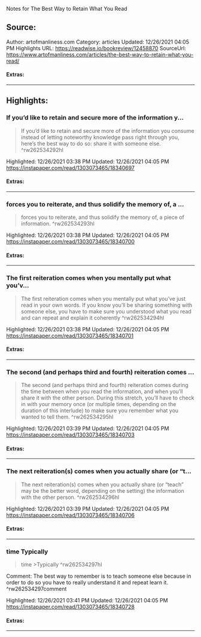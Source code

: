 Notes for The Best Way to Retain What You Read

## Source:
Author: artofmanliness.com
Category: articles
Updated: 12/26/2021 04:05 PM
Highlights URL: https://readwise.io/bookreview/12458870
SourceUrl: https://www.artofmanliness.com/articles/the-best-way-to-retain-what-you-read/


#### Extras:




 
-----
 ## Highlights:

### If you’d like to retain and secure more of the information y...
>If you’d like to retain and secure more of the information you consume instead of letting noteworthy knowledge pass right through you, here’s the best way to do so: share it with someone else. ^rw262534292hl


Highlighted: 12/26/2021 03:38 PM
Updated: 12/26/2021 04:05 PM
https://instapaper.com/read/1303073465/18340697


#### Extras:





------

### forces you to reiterate, and thus solidify the memory of, a ...
>forces you to reiterate, and thus solidify the memory of, a piece of information. ^rw262534293hl


Highlighted: 12/26/2021 03:38 PM
Updated: 12/26/2021 04:05 PM
https://instapaper.com/read/1303073465/18340700


#### Extras:





------

### The first reiteration comes when you mentally put what you’v...
>The first reiteration comes when you mentally put what you’ve just read in your own words. If you know you’ll be sharing something with someone else, you have to make sure you understood what you read and can repeat and explain it coherently ^rw262534294hl


Highlighted: 12/26/2021 03:38 PM
Updated: 12/26/2021 04:05 PM
https://instapaper.com/read/1303073465/18340701


#### Extras:





------

### The second (and perhaps third and fourth) reiteration comes ...
>The second (and perhaps third and fourth) reiteration comes during the time between when you read the information, and when you’ll share it with the other person. During this stretch, you’ll have to check in with your memory once (or multiple times, depending on the duration of this interlude) to make sure you remember what you wanted to tell them. ^rw262534295hl


Highlighted: 12/26/2021 03:39 PM
Updated: 12/26/2021 04:05 PM
https://instapaper.com/read/1303073465/18340703


#### Extras:





------

### The next reiteration(s) comes when you actually share (or “t...
>The next reiteration(s) comes when you actually share (or “teach” may be the better word, depending on the setting) the information with the other person. ^rw262534296hl


Highlighted: 12/26/2021 03:39 PM
Updated: 12/26/2021 04:05 PM
https://instapaper.com/read/1303073465/18340706


#### Extras:





------

### time Typically
>time
&gt;Typically ^rw262534297hl

Comment: The best way to remember is to teach someone else because in order to do so you have to really understand it and repeat learn it. ^rw262534297comment

Highlighted: 12/26/2021 03:41 PM
Updated: 12/26/2021 04:05 PM
https://instapaper.com/read/1303073465/18340728


#### Extras:





------


